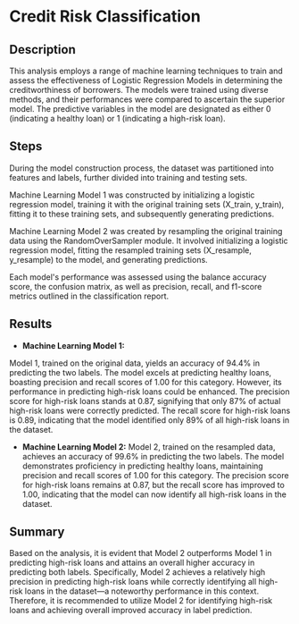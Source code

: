 # Credit Risk Classification

## Description
This analysis employs a range of machine learning techniques to train and assess the effectiveness of Logistic Regression Models in determining the creditworthiness of borrowers. The models were trained using diverse methods, and their performances were compared to ascertain the superior model. The predictive variables in the model are designated as either 0 (indicating a healthy loan) or 1 (indicating a high-risk loan).

## Steps
During the model construction process, the dataset was partitioned into features and labels, further divided into training and testing sets.

Machine Learning Model 1 was constructed by initializing a logistic regression model, training it with the original training sets (X_train, y_train), fitting it to these training sets, and subsequently generating predictions.

Machine Learning Model 2 was created by resampling the original training data using the RandomOverSampler module. It involved initializing a logistic regression model, fitting the resampled training sets (X_resample, y_resample) to the model, and generating predictions.

Each model's performance was assessed using the balance accuracy score, the confusion matrix, as well as precision, recall, and f1-score metrics outlined in the classification report.


## Results
- **Machine Learning Model 1:**

Model 1, trained on the original data, yields an accuracy of 94.4% in predicting the two labels. The model excels at predicting healthy loans, boasting precision and recall scores of 1.00 for this category. However, its performance in predicting high-risk loans could be enhanced. The precision score for high-risk loans stands at 0.87, signifying that only 87% of actual high-risk loans were correctly predicted. The recall score for high-risk loans is 0.89, indicating that the model identified only 89% of all high-risk loans in the dataset.

- **Machine Learning Model 2:**
Model 2, trained on the resampled data, achieves an accuracy of 99.6% in predicting the two labels. The model demonstrates proficiency in predicting healthy loans, maintaining precision and recall scores of 1.00 for this category. The precision score for high-risk loans remains at 0.87, but the recall score has improved to 1.00, indicating that the model can now identify all high-risk loans in the dataset.

## Summary  
Based on the analysis, it is evident that Model 2 outperforms Model 1 in predicting high-risk loans and attains an overall higher accuracy in predicting both labels. Specifically, Model 2 achieves a relatively high precision in predicting high-risk loans while correctly identifying all high-risk loans in the dataset—a noteworthy performance in this context. Therefore, it is recommended to utilize Model 2 for identifying high-risk loans and achieving overall improved accuracy in label prediction.
